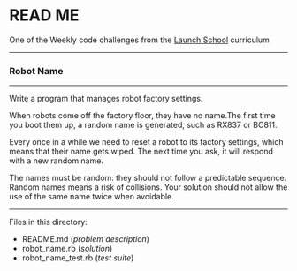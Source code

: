# READ ME

One of the Weekly code challenges from the [Launch School](https://launchschool.com/) curriculum

---

### Robot Name

---

Write a program that manages robot factory settings.

When robots come off the factory floor, they have no name.The first time you boot them up, a random name is generated, such as RX837 or BC811.

Every once in a while we need to reset a robot to its factory settings, which means that their name gets wiped. The next time you ask, it will respond with a new random name.

The names must be random: they should not follow a predictable sequence. Random names means a risk of collisions. Your solution should not allow the use of the same name twice when avoidable.

---

Files in this directory:

* README.md (*problem description*)
* robot_name.rb (*solution*)
* robot_name_test.rb (*test suite*)
